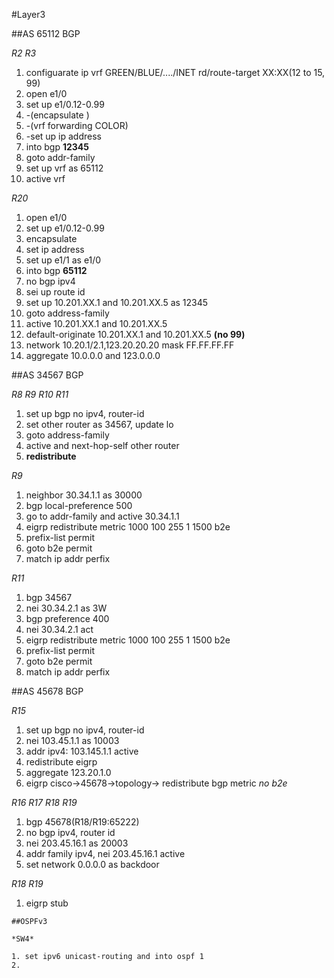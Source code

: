 #Layer3

##AS 65112 BGP

*R2 R3*

1. configuarate ip vrf GREEN/BLUE/..../INET rd/route-target XX:XX(12 to 15, 99)
2. open e1/0
3. set up e1/0.12-0.99 
4. -(encapsulate )
5. -(vrf forwarding COLOR)
6. -set up ip address
7. into bgp **12345**
8. goto addr-family
8. set up vrf as 65112
9. active vrf

*R20*

1. open e1/0
2. set up e1/0.12-0.99
3. encapsulate
4. set ip address
5. set up e1/1 as e1/0
6. into bgp **65112**
7. no bgp ipv4
8. sei up route id
9. set up 10.201.XX.1 and 10.201.XX.5 as 12345
10. goto address-family
11. active 10.201.XX.1 and 10.201.XX.5
12. default-originate 10.201.XX.1 and 10.201.XX.5 **(no 99)**
13. network 10.20.1/2.1,123.20.20.20 mask FF.FF.FF.FF
14. aggregate 10.0.0.0 and 123.0.0.0


##AS 34567 BGP

*R8 R9 R10 R11*

1. set up bgp no ipv4, router-id
2. set other router as 34567, update lo
3. goto address-family
4. active and next-hop-self other router
5. **redistribute**


*R9*
1. neighbor 30.34.1.1 as 30000
2. bgp local-preference 500
3. go to addr-family and active 30.34.1.1
4. eigrp redistribute metric 1000 100 255 1 1500 b2e
5. prefix-list permit
6. goto b2e permit
7. match ip addr perfix


*R11*
1. bgp 34567
2. nei 30.34.2.1 as 3W
3. bgp preference 400
4. nei 30.34.2.1 act
5. eigrp redistribute metric 1000 100 255 1 1500 b2e
6. prefix-list permit
7. goto b2e permit
8. match ip addr perfix

##AS 45678 BGP

*R15*

1. set up bgp no ipv4, router-id
2. nei 103.45.1.1 as 10003
3. addr ipv4: 103.145.1.1 active
4. redistribute eigrp
5. aggregate 123.20.1.0
6. eigrp cisco->45678->topology-> redistribute bgp metric *no b2e*

*R16 R17 R18 R19*

1. bgp 45678(R18/R19:65222)
2. no bgp ipv4, router id
3. nei 203.45.16.1 as 20003
4. addr family ipv4, nei 203.45.16.1 active
5. set network 0.0.0.0 as backdoor

*R18 R19*

1. eigrp stub


```
##OSPFv3

*SW4*

1. set ipv6 unicast-routing and into ospf 1
2. 
```
